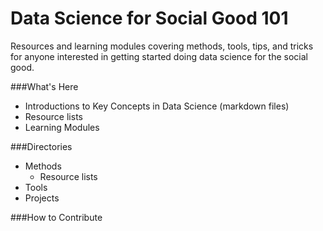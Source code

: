 Data Science for Social Good 101
================

Resources and learning modules covering methods, tools, tips, and tricks for anyone interested in getting started doing data science for the social good.

###What's Here

- Introductions to Key Concepts in Data Science (markdown files)
- Resource lists
- Learning Modules


###Directories

- Methods
  - Resource lists
- Tools
- Projects
  
###How to Contribute

